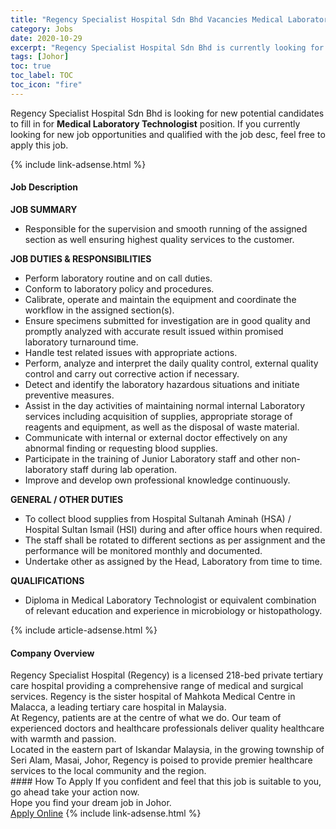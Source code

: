 ```yaml
---
title: "Regency Specialist Hospital Sdn Bhd Vacancies Medical Laboratory Technologist" 
category: Jobs 
date: 2020-10-29 
excerpt: "Regency Specialist Hospital Sdn Bhd is currently looking for suitable person to fill in the Medical Laboratory Technologist which positioned at Johor" 
tags: [Johor] 
toc: true 
toc_label: TOC 
toc_icon: "fire" 
--- 
```


<p>Regency Specialist Hospital Sdn Bhd is looking for new potential candidates to fill in for <b>Medical Laboratory Technologist</b> position. If you currently looking for new job opportunities and qualified with the job desc, feel free to apply this job.
</p>{% include link-adsense.html %} 
<div><div><h4>Job Description</h4></div><div><div><span><div><div><strong>JOB SUMMARY</strong></div><ul><li>Responsible for the supervision and smooth running of the assigned section as well ensuring highest quality services to the customer.</li></ul><div><strong>JOB DUTIES &amp; RESPONSIBILITIES</strong></div><ul><li>Perform laboratory routine and on call duties.</li><li>Conform to laboratory policy and procedures.</li><li>Calibrate, operate and maintain the equipment and coordinate the workflow in the assigned section(s).</li><li>Ensure specimens submitted for investigation are in good quality and promptly analyzed with accurate result issued within promised laboratory turnaround time.</li><li>Handle test related issues with appropriate actions.</li><li>Perform, analyze and interpret the daily quality control, external quality control and carry out corrective action if necessary.</li><li>Detect and identify the laboratory hazardous situations and initiate preventive measures.</li><li>Assist in the day activities of maintaining normal internal Laboratory services including acquisition of supplies, appropriate storage of reagents and equipment, as well as the disposal of waste material.</li><li>Communicate with internal or external doctor effectively on any abnormal finding or requesting blood supplies.</li><li>Participate in the training of Junior Laboratory staff and other non-laboratory staff during lab operation.</li><li>Improve and develop own professional knowledge continuously.</li></ul><div><strong>GENERAL / OTHER DUTIES</strong></div><ul><li>To collect blood supplies from Hospital Sultanah Aminah (HSA) / Hospital Sultan Ismail (HSI) during and after office hours when required.</li><li>The staff shall be rotated to different sections as per assignment and the performance will be monitored monthly and documented.</li><li>Undertake other as assigned by the Head, Laboratory from time to time.</li></ul><div><strong>QUALIFICATIONS</strong></div><ul><li>Diploma in Medical Laboratory Technologist or equivalent combination of relevant education and experience in microbiology or histopathology.</li></ul></div></span></div></div></div> 
{% include article-adsense.html %} 
<div><div><h4>Company Overview</h4></div><div><div><span><div><div>
<div>
		Regency Specialist Hospital (Regency) is a licensed 218-bed private tertiary care hospital providing a comprehensive range of medical and surgical services. Regency is the sister hospital of Mahkota Medical Centre in Malacca, a leading tertiary care hospital in Malaysia.</div>
<div>
		At Regency, patients are at the centre of what we do. Our team of experienced doctors and healthcare professionals deliver quality healthcare with warmth and passion.</div>
<div>
		Located in the eastern part of Iskandar Malaysia, in the growing township of Seri Alam, Masai, Johor, Regency is poised to provide premier healthcare services to the local community and the region.</div>
</div></div></span></div></div></div> 
#### How To Apply 
If you confident and feel that this job is suitable to you, go ahead take your action now. <br/> 
Hope you find your dream job in Johor. <br/> 
<a href="https://www.jobstreet.com.my/en/job/medical-laboratory-technologist-4413729?jobId=jobstreet-my-job-4413729&sectionRank=18&token=0~4e0c7a81-5c92-485b-aa3f-8d9639f2c0e4&fr=SRP%20View%20In%20New%20Ta" class="btn btn--info" target="_blank" rel="nofollow noopenner">Apply Online</a> 
{% include link-adsense.html %} 